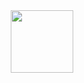 <div id="header" align="center">
  <img src="https://media.tenor.com/BnNihAgA61MAAAAd/good-morning-cat.gif" width="100"/>
  <br />
  <img src="https://komarev.com/ghpvc/?username=lowlevl&style=flat-round&color=blue" alt=""/>
</div>
